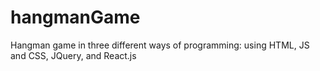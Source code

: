 # hangmanGame
Hangman game in three different ways of programming: using HTML, JS and CSS, JQuery, and React.js
